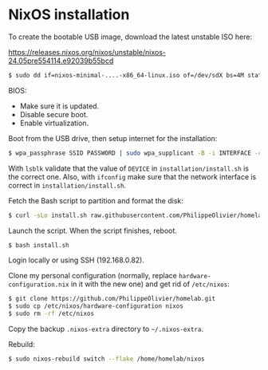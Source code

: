 # NixOS installation

To create the bootable USB image, download the latest unstable ISO here:

https://releases.nixos.org/nixos/unstable/nixos-24.05pre554114.e92039b55bcd

```bash
$ sudo dd if=nixos-minimal-....-x86_64-linux.iso of=/dev/sdX bs=4M status=progress conv=fdatasync
```

BIOS:
- Make sure it is updated.
- Disable secure boot.
- Enable virtualization.

Boot from the USB drive, then setup internet for the installation:

```bash
$ wpa_passphrase SSID PASSWORD | sudo wpa_supplicant -B -i INTERFACE -c /dev/stdin
```

With `lsblk` validate that the value of `DEVICE` in `installation/install.sh` is the correct one. Also, with `ifconfig` make sure that the network interface is correct in `installation/install.sh`.

Fetch the Bash script to partition and format the disk:

```bash
$ curl -sLo install.sh raw.githubusercontent.com/PhilippeOlivier/homelab/main/installation/install.sh
```

Launch the script. When the script finishes, reboot.

```bash
$ bash install.sh
```

Login locally or using SSH (192.168.0.82).

Clone my personal configuration (normally, replace `hardware-configuration.nix` in it with the new one) and get rid of `/etc/nixos`:

```bash
$ git clone https://github.com/PhilippeOlivier/homelab.git
$ sudo cp /etc/nixos/hardware-configuration nixos
$ sudo rm -rf /etc/nixos
```

Copy the backup `.nixos-extra` directory to `~/.nixos-extra`.

Rebuild:

```bash
$ sudo nixos-rebuild switch --flake /home/homelab/nixos
```
